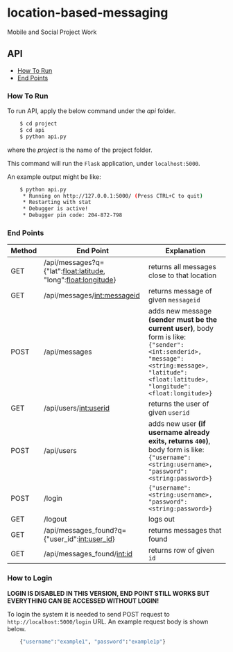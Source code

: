 # location-based-messaging

Mobile and Social Project Work

## API

* [How To Run](#how-to-run)
* [End Points](#end-points)

### How To Run

To run API, apply the below command under the *api* folder.

```bash
    $ cd project
    $ cd api
    $ python api.py
```

where the *project* is the name of the project folder. 

This command will run the `Flask` application, under `localhost:5000`.

An example output might be like:

```bash
    $ python api.py
     * Running on http://127.0.0.1:5000/ (Press CTRL+C to quit)
     * Restarting with stat
     * Debugger is active!
     * Debugger pin code: 204-872-798
```

### End Points

| Method | End Point | Explanation |
| ------ | --------- | ----------- |
| GET | /api/messages?q={"lat":<float:latitude>, "long":<float:longitude>} | returns all messages close to that location |
| GET | /api/messages/<int:messageid> | returns message of given `messageid`  |
| POST | /api/messages | adds new message **(sender must be the current user)**, body form is like: `{"sender":<int:senderid>, "message": <string:message>, "latitude":<float:latitude>, "longitude":<float:longitude>}` |
| GET | /api/users/<int:userid> | returns the user of given `userid` |
| POST | /api/users | adds new user **(if username already exits, returns `400`)**, body form is like: `{"username":<string:username>, "password":<string:password>}` |
| POST | /login | `{"username":<string:username>, "password":<string:password>}` |
| GET | /logout | logs out |
| GET | /api/messages_found?q={"user_id":<int:user_id>} | returns messages that found |
| GET | /api/messages_found/<int:id> | returns row of given `id` |  

### How to Login

**LOGIN IS DISABLED IN THIS VERSION, END POINT STILL WORKS BUT EVERYTHING CAN BE ACCESSED WITHOUT LOGIN!**

To login the system it is needed to send POST request to `http://localhost:5000/login` URL.
An example request body is shown below.


```python
    {"username":"example1", "password":"example1p"}
```
